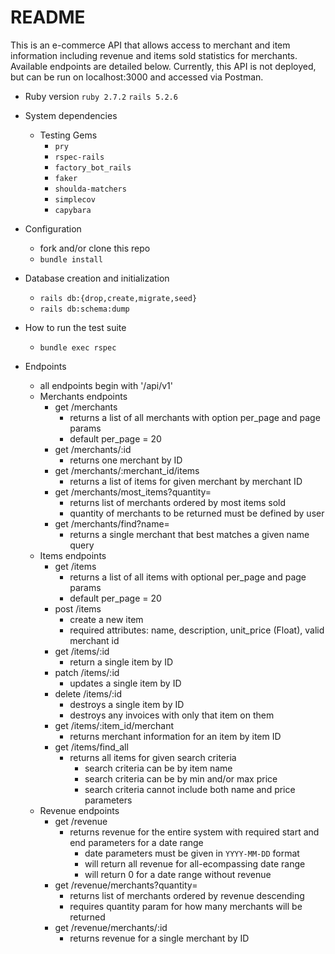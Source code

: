 # README
This is an e-commerce API that allows access to merchant and item information including revenue and items sold statistics for merchants. Available endpoints are detailed below. Currently, this API is not deployed, but can be run on localhost:3000 and accessed via Postman. 

* Ruby version
 `ruby 2.7.2`
 `rails 5.2.6`
 
* System dependencies
  - Testing Gems
    - `pry`
    - `rspec-rails`
    - `factory_bot_rails`
    - `faker`
    - `shoulda-matchers`
    - `simplecov`
    - `capybara`
* Configuration
  - fork and/or clone this repo
  - `bundle install`
* Database creation and initialization
  - `rails db:{drop,create,migrate,seed}`
  - `rails db:schema:dump`
* How to run the test suite
  - `bundle exec rspec`
* Endpoints
  - all endpoints begin with '/api/v1'
  - Merchants endpoints
    - get /merchants
      - returns a list of all merchants with option per_page and page params
      - default per_page = 20
    - get /merchants/:id
      - returns one merchant by ID
    - get /merchants/:merchant_id/items
      - returns a list of items for given merchant by merchant ID
    - get /merchants/most_items?quantity=
      - returns list of merchants ordered by most items sold
      - quantity of merchants to be returned must be defined by user
    - get /merchants/find?name=
      - returns a single merchant that best matches a given name query
  - Items endpoints
    - get /items
      - returns a list of all items with optional per_page and page params
      - default per_page = 20
    - post /items
      - create a new item
      - required attributes: name, description, unit_price (Float), valid merchant id
    - get /items/:id
      - return a single item by ID
    - patch /items/:id
      - updates a single item by ID
    - delete /items/:id
      - destroys a single item by ID
      - destroys any invoices with only that item on them
    - get /items/:item_id/merchant
      - returns merchant information for an item by item ID
    - get /items/find_all
      - returns all items for given search criteria
        - search criteria can be by item name
        - search criteria can be by min and/or max price
        - search criteria cannot include both name and price parameters
  - Revenue endpoints
    - get /revenue
      - returns revenue for the entire system with required start and end parameters for a date range
        - date parameters must be given in `YYYY-MM-DD` format
        - will return all revenue for all-ecompassing date range
        - will return 0 for a date range without revenue
    - get /revenue/merchants?quantity=
      - returns list of merchants ordered by revenue descending 
      - requires quantity param for how many merchants will be returned
    - get /revenue/merchants/:id
      - returns revenue for a single merchant by ID
 

